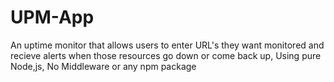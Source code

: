 # UPM-App
An uptime monitor that allows users to enter URL's they want monitored and recieve alerts when those resources go down or come back up, Using pure Node,js, No Middleware or any npm package

